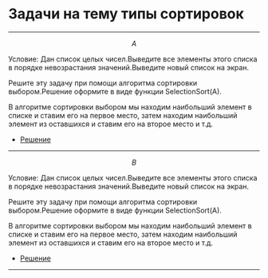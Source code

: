 #  Задачи на тему типы сортировок

---
$$
A
$$

Условие:
Дан список целых чисел.Выведите все элементы этого списка в порядке невозрастания значений.Выведите новый список на экран.

Решите эту задачу при помощи алгоритма сортировки выбором.Решение оформите в виде функции SelectionSort(A).

В алгоритме сортировки выбором мы находим наибольший элемент в списке и ставим его на первое место, затем находим наибольший элемент из оставшихся и ставим его на второе место и т.д.

* [Решение](https://github.com/Saw1y/Algoritm-Py-Cpp-/blob/main/Types%20of%20sorting/A.%20SelectionSort.cpp)
 ---
 
$$
B
$$

Условие:
Дан список целых чисел.Выведите все элементы этого списка в порядке невозрастания значений.Выведите новый список на экран.

Решите эту задачу при помощи алгоритма сортировки выбором.Решение оформите в виде функции SelectionSort(A).

В алгоритме сортировки выбором мы находим наибольший элемент в списке и ставим его на первое место, затем находим наибольший элемент из оставшихся и ставим его на второе место и т.д.

* [Решение](https://github.com/Saw1y/Algoritm-Py-Cpp-/blob/main/Types%20of%20sorting/B.%20InsertionSort.cpp)
 ---
